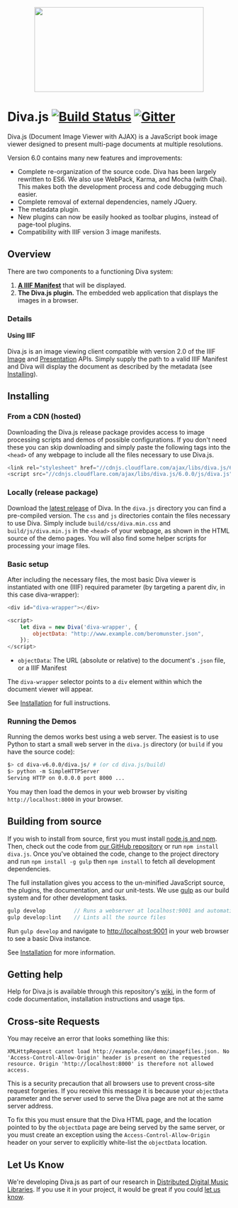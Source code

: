 <p align="center">
  <a href="http://ddmal.github.io/diva.js">
    <img width="382" height="191" src="https://github.com/DDMAL/diva.js/wiki/img/diva-logo-sm.png" />
  </a>
</p>

Diva.js [![Build Status](https://travis-ci.org/DDMAL/diva.js.svg?branch=master)](http://travis-ci.org/DDMAL/diva.js) [![Gitter](https://badges.gitter.im/Join%20Chat.svg)](https://gitter.im/DDMAL/diva.js?utm_source=badge&utm_medium=badge&utm_campaign=pr-badge)
=========================================

Diva.js (Document Image Viewer with AJAX) is a JavaScript book image viewer designed to present multi-page documents at multiple resolutions.

Version 6.0 contains many new features and improvements:

- Complete re-organization of the source code. Diva has been largely rewritten to ES6. We also use WebPack, Karma, and Mocha (with Chai). This makes both the development process and code debugging much easier.
- Complete removal of external dependencies, namely JQuery. 
- The metadata plugin. 
- New plugins can now be easily hooked as toolbar plugins, instead of page-tool plugins.
- Compatibility with IIIF version 3 image manifests. 

## Overview

There are two components to a functioning Diva system:

1. **[A IIIF Manifest](https://iiif.io/)** that will be displayed.
2. **The Diva.js plugin.** The embedded web application that displays the images in a browser.

### Details

#### Using IIIF
Diva.js is an image viewing client compatible with version 2.0 of the IIIF [Image](http://iiif.io/api/image/2.0/) and [Presentation](http://iiif.io/api/presentation/2.0/) APIs. Simply supply the path to a valid IIIF Manifest and Diva will display the document as described by the metadata (see [Installing](#installing)).

## Installing

### From a CDN (hosted)

Downloading the Diva.js release package provides access to image processing scripts and demos of possible configurations. If you don't need these you can skip downloading and simply paste the following tags into the `<head>` of any webpage to include all the  files necessary to use Diva.js.
```javascript
<link rel="stylesheet" href="//cdnjs.cloudflare.com/ajax/libs/diva.js/6.0.0/css/diva.css" />
<script src="//cdnjs.cloudflare.com/ajax/libs/diva.js/6.0.0/js/diva.js"></script>
```
### Locally (release package)

Download the [latest release](https://github.com/DDMAL/diva.js/releases) of Diva. In the `diva.js` directory you can find a pre-compiled version. The `css` and `js` directories contain the files necessary to use Diva. Simply include `build/css/diva.min.css` and `build/js/diva.min.js` in the `<head>` of your webpage, as shown in the HTML source of the demo pages. You will also find some helper scripts for processing your image files.

### Basic setup

After including the necessary files, the most basic Diva viewer is instantiated with one (IIIF) required parameter (by targeting a parent div, in this case diva-wrapper):
```javascript
<div id="diva-wrapper"></div>

<script>
    let diva = new Diva('diva-wrapper', {
        objectData: "http://www.example.com/beromunster.json",
    });
</script>
```
 * `objectData`: The URL (absolute or relative) to the document's `.json` file, or a IIIF Manifest

The `diva-wrapper` selector points to a `div` element within which the document viewer will appear.

See [Installation](https://github.com/DDMAL/diva.js/wiki/Installation) for full instructions.

### Running the Demos

Running the demos works best using a web server. The easiest is to use Python to start a small web server in the `diva.js` directory (or `build` if you have the source code):

```bash
$> cd diva-v6.0.0/diva.js/ # (or cd diva.js/build)
$> python -m SimpleHTTPServer
Serving HTTP on 0.0.0.0 port 8000 ...
```
You may then load the demos in your web browser by visiting `http://localhost:8000` in your browser.

## Building from source

If you wish to install from source, first you must install [node.js and npm](https://nodejs.org/en/). Then, check out the code from [our GitHub repository](http://github.com/DDMAL/diva.js) or run `npm install diva.js`. Once you've obtained the code, change to the project directory and run `npm install -g gulp` then `npm install` to fetch all development dependencies.

The full installation gives you access to the un-minified JavaScript source, the plugins, the documentation, and our unit-tests. We use [gulp](http://gulpjs.com/) as our build system and for other development tasks.

```javascript
gulp develop         // Runs a webserver at localhost:9001 and automatically builds and reloads upon changes
gulp develop:lint    // Lints all the source files
```

Run `gulp develop` and navigate to [http://localhost:9001](http://localhost:9001) in your web browser to see a basic Diva instance.

See [Installation](https://github.com/DDMAL/diva.js/wiki/Installation) for more information.

## Getting help

Help for Diva.js is available through this repository's [wiki](https://github.com/DDMAL/diva.js/wiki), in the form of code documentation, installation instructions and usage tips.

## Cross-site Requests

You may receive an error that looks something like this:

```
XMLHttpRequest cannot load http://example.com/demo/imagefiles.json. No 'Access-Control-Allow-Origin' header is present on the requested resource. Origin 'http://localhost:8000' is therefore not allowed access.
```

This is a security precaution that all browsers use to prevent cross-site request forgeries. If you receive this message it is because your `objectData` parameter and the server used to serve the Diva page are not at the same server address.

To fix this you must ensure that the Diva HTML page, and the location pointed to by the `objectData` page are being served by the same server, or you must create an exception using the `Access-Control-Allow-Origin` header on your server to explicitly white-list the `objectData` location.

Let Us Know
-----------

We're developing Diva.js as part of our research in [Distributed Digital Music Libraries](http://ddmal.music.mcgill.ca). If you use it in your project, it would be great if you could [let us know](mailto:andrew.hankinson@mail.mcgill.ca).